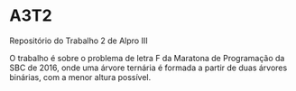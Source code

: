 # A3T2
Repositório do Trabalho 2 de Alpro III

O trabalho é sobre o problema de letra F da Maratona de Programação da SBC de 2016, onde uma árvore ternária é formada a partir de duas árvores binárias, com a menor altura possível.
